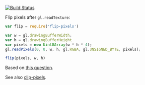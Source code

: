 [![Build Status](https://travis-ci.org/dy/flip-pixels.svg?branch=master)](https://travis-ci.org/dy/flip-pixels)

Flip pixels after `gl.readTexture`:

```js
var flip = require('flip-pixels')

var w = gl.drawingBufferWidth;
var h = gl.drawingBufferHeight
var pixels = new Uint8Array(w * h * 4);
gl.readPixels(0, 0, w, h, gl.RGBA, gl.UNSIGNED_BYTE, pixels);

flip(pixels, w, h)
```

Based on [this question](https://stackoverflow.com/questions/41969562/how-can-i-flip-the-result-of-webglrenderingcontext-readpixels).

See also [clip-pixels](https://ghub.io/clip-pixels).
